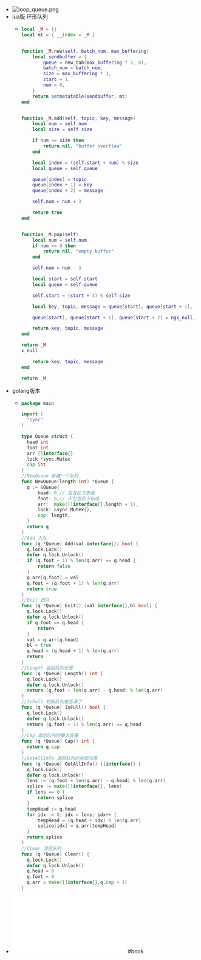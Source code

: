 - ![loop_queue.png](../assets/loop_queue_1650978985686_0.png)
- lua版 环形队列
	- ```lua
	  local _M = {}
	  local mt = { __index = _M }
	  
	  
	  function _M.new(self, batch_num, max_buffering)
	      local sendbuffer = {
	          queue = new_tab(max_buffering * 3, 0),
	          batch_num = batch_num,
	          size = max_buffering * 3,
	          start = 1,
	          num = 0,
	      }
	      return setmetatable(sendbuffer, mt)
	  end
	  
	  
	  function _M.add(self, topic, key, message)
	      local num = self.num
	      local size = self.size
	  
	      if num >= size then
	          return nil, "buffer overflow"
	      end
	  
	      local index = (self.start + num) % size
	      local queue = self.queue
	  
	      queue[index] = topic
	      queue[index + 1] = key
	      queue[index + 2] = message
	  
	      self.num = num + 3
	  
	      return true
	  end
	  
	  
	  function _M.pop(self)
	      local num = self.num
	      if num <= 0 then
	          return nil, "empty buffer"
	      end
	  
	      self.num = num - 3
	  
	      local start = self.start
	      local queue = self.queue
	  
	      self.start = (start + 3) % self.size
	  
	      local key, topic, message = queue[start], queue[start + 1], queue[start + 2]
	  
	      queue[start], queue[start + 1], queue[start + 2] = ngx_null, ngx_null, ngx_null
	  
	      return key, topic, message
	  end
	  
	  return _M
	  x_null
	  
	      return key, topic, message
	  end
	  
	  return _M
	  ```
- golang版本
	- ```go
	  package main
	  
	  import (
	  	"sync"
	  )
	  
	  type Queue struct {
	  	head int
	  	foot int
	  	arr []interface{}
	  	lock *sync.Mutex
	  	cap int
	  }
	  //NewQueue 新建一个队列
	  func NewQueue(length int) *Queue {
	  	q := &Queue{
	  		head: 0,// 包含此下表值
	  		foot: 0,// 不包含此下标值
	  		arr:  make([]interface{},length + 1),
	  		lock: &sync.Mutex{},
	  		cap: length,
	  	}
	  	return q
	  }
	  //Add 入队
	  func (q *Queue) Add(val interface{}) bool {
	  	q.lock.Lock()
	  	defer q.lock.Unlock()
	  	if (q.foot + 1) % len(q.arr) == q.head {
	  		return false
	  	}
	  	q.arr[q.foot] = val
	  	q.foot = (q.foot + 1) % len(q.arr)
	  	return true
	  }
	  //Exit 出队
	  func (q *Queue) Exit() (val interface{},bl bool) {
	  	q.lock.Lock()
	  	defer q.lock.Unlock()
	  	if q.foot == q.head {
	  		return
	  	}
	  	val = q.arr[q.head]
	  	bl = true
	  	q.head = (q.head + 1) % len(q.arr)
	  	return
	  }
	  //Length 返回队列长度
	  func (q *Queue) Length() int {
	  	q.lock.Lock()
	  	defer q.lock.Unlock()
	  	return (q.foot + len(q.arr) - q.head) % len(q.arr)
	  }
	  //IsFull 判断队列是否满了
	  func (q *Queue) IsFull() bool {
	  	q.lock.Lock()
	  	defer q.lock.Unlock()
	  	return (q.foot + 1) % len(q.arr) == q.head
	  }
	  //Cap 返回队列的最大容量
	  func (q *Queue) Cap() int {
	  	return q.cap
	  }
	  //GetAllInfo 返回队列的全部元素
	  func (q *Queue) GetAllInfo() []interface{} {
	  	q.lock.Lock()
	  	defer q.lock.Unlock()
	  	lens := (q.foot + len(q.arr) - q.head) % len(q.arr)
	  	splice := make([]interface{}, lens)
	  	if lens == 0 {
	  		return splice
	  	}
	  	tempHead := q.head
	  	for idx := 0; idx < lens; idx++ {
	  		tempHead = (q.head + idx) % len(q.arr)
	  		splice[idx] = q.arr[tempHead]
	  	}
	  	return splice
	  }
	  //Clear 清空队列
	  func (q *Queue) Clear() {
	  	q.lock.Lock()
	  	defer q.lock.Unlock()
	  	q.head = 0
	  	q.foot = 0
	  	q.arr = make([]interface{},q.cap + 1)
	  }
	  ```
- ![环形缓冲器 - 维基百科，自由的百科全书.pdf](../assets/环形缓冲器_-_维基百科，自由的百科全书_1650978686524_0.pdf) #book